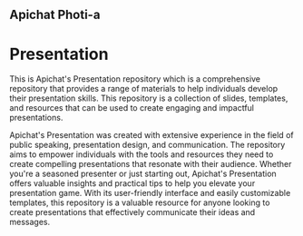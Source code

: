 ## Apichat Photi-a

# Presentation

This is Apichat's Presentation repository which is a comprehensive repository that provides a range of materials to help individuals develop their presentation skills. This repository is a collection of slides, templates, and resources that can be used to create engaging and impactful presentations. 

Apichat's Presentation was created with extensive experience in the field of public speaking, presentation design, and communication. The repository aims to empower individuals with the tools and resources they need to create compelling presentations that resonate with their audience. Whether you're a seasoned presenter or just starting out, Apichat's Presentation offers valuable insights and practical tips to help you elevate your presentation game. With its user-friendly interface and easily customizable templates, this repository is a valuable resource for anyone looking to create presentations that effectively communicate their ideas and messages.
